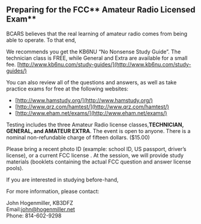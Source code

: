 ## Preparing for the FCC** Amateur Radio Licensed Exam**

BCARS believes that the real learning of amateur radio comes from being able to operate. To that end, 

We recommends you get the KB6NU “No Nonsense Study Guide”.  The technician class is FREE, while General and Extra are available for a small fee. [http://www.kb6nu.com/study-guides/](http://www.kb6nu.com/study-guides/)

You can also review all of the questions and answers, as well as take practice exams for free at the following websites:

* [http://www.hamstudy.org/](http://www.hamstudy.org/)
* [http://www.qrz.com/hamtest/](http://www.qrz.com/hamtest/)
* [http://www.eham.net/exams/](http://www.eham.net/exams/)







Testing includes the three Amateur Radio license classes,**TECHNICIAN, GENERAL, and AMATEUR EXTRA**. The event is open to anyone. There is a nominal non-refundable charge of fifteen dollars. \($15.00\)

Please bring a recent photo ID \(example: school ID, US passport, driver’s license\), or a current FCC license . At the session, we will provide study materials \(booklets containing the actual FCC question and answer license pools\).

If you are interested in studying before-hand, 



For more information, please contact:

John Hogenmiller, KB3DFZ  
Email:john@hogenmiller.net  
Phone: 814-602-9298

